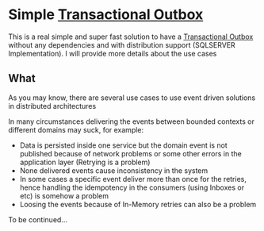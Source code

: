 # Simple [Transactional Outbox](https://microservices.io/patterns/data/transactional-outbox.html)

This is a real simple and super fast solution to have a [Transactional Outbox](https://microservices.io/patterns/data/transactional-outbox.html) without any dependencies and with distribution support (SQLSERVER Implementation). I will provide more details about the use cases

## What

As you may know, there are several use cases to use event driven solutions in distributed architectures

In many circumstances delivering the events between bounded contexts or different domains may suck, for example:

* Data is persisted inside one service but the domain event is not published because of network problems or some other errors in the application layer (Retrying is a problem)
* None delivered events cause inconsistency in the system
* In some cases a specific event deliver more than once for the retries, hence handling the idempotency in the consumers (using Inboxes or etc) is somehow a problem
* Loosing the events because of In-Memory retries can also be a problem

To be continued...
